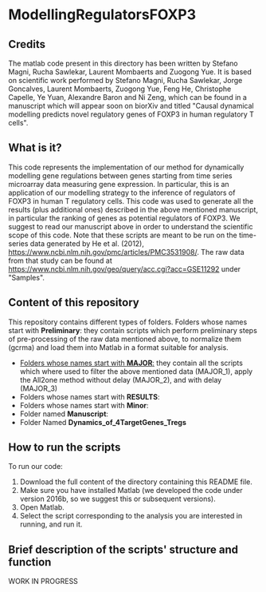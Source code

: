 # ModellingRegulatorsFOXP3

## Credits

The matlab code present in this directory has been written by Stefano Magni, Rucha Sawlekar, Laurent Mombaerts and Zuogong Yue. It is based on scientific work performed by Stefano Magni, Rucha Sawlekar, Jorge Goncalves, Laurent Mombaerts, Zuogong Yue, Feng He, Christophe Capelle, Ye Yuan, Alexandre Baron and Ni Zeng, which can be found in a manuscript which will appear soon on biorXiv and titled "Causal dynamical modelling predicts novel regulatory genes of FOXP3 in human regulatory T cells". 


## What is it?

This code represents the implementation of our method for dynamically modelling gene regulations between genes starting from time series microarray data measuring gene expression. In particular, this is an application of our modelling strategy to the inference of regulators of FOXP3 in human T regulatory cells. This code was used to generate all the results (plus additional ones) described in the above mentioned manuscript, in particular the ranking of genes as potential regulators of FOXP3. We suggest to read our manuscript above in order to understand the scientific scope of this code. Note that these scripts are meant to be run on the time-series data generated by He et al. (2012), https://www.ncbi.nlm.nih.gov/pmc/articles/PMC3531908/. The raw data from that study can be found at https://www.ncbi.nlm.nih.gov/geo/query/acc.cgi?acc=GSE11292 under "Samples".


## Content of this repository

This repository contains different types of folders.
Folders whose names start with **Preliminary**: they contain scripts which perform preliminary steps of pre-processing of the raw data mentioned above, to normalize them (gcrma) and load them into Matlab in a format suitable for analysis.
- <u>Folders whose names start with **MAJOR**:</u> they contain all the scripts which where used to filter the above mentioned data (MAJOR_1), apply the All2one method without delay (MAJOR_2), and with delay (MAJOR_3)
- Folders whose names start with **RESULTS**:
- Folders whose names start with **Minor**:
- Folder named **Manuscript**:
- Folder Named **Dynamics_of_4TargetGenes_Tregs**


## How to run the scripts

To run our code:

1. Download the full content of the directory containing this README file.
2. Make sure you have installed Matlab (we developed the code under version 2016b, so we suggest this or subsequent versions).
3. Open Matlab.
4. Select the script corresponding to the analysis you are interested in running, and run it.


## Brief description of the scripts' structure and function

WORK IN PROGRESS

